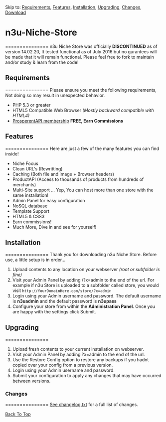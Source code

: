 Skip to:	[Requirements](#requirements), [Features](#features), [Installation](#installation), [Upgrading](#upgrading), [Changes](#changes), [Download](https://github.com/Strykerraven/n3u-Niche-Store/archive/master.zip)



# n3u-Niche-Store
===============
n3u Niche Store was officially **DISCONTINUED** as of version 14.02.20, It tested functional as of July 2016 but no gurantees will be made that it will remain functional. Please feel free to fork to maintain and/or study & learn from the code!



## Requirements
===============
Please ensure you meet the following requirements, Not doing so may result in unexpected behavior.
- PHP 5.3 or greater
- HTML5 Compatible Web Browser *(Mostly backward compatible with HTML4)*
- [ProsperentAPI membership](http://prosperent.com/ref/400414) **FREE, Earn Commissions**

## Features
===============
Here are just a few of the many features you can find inside!
- Niche Focus
- Clean URL's (Rewritting)
- Caching (Both file and image + Browser headers)
- ProductAPI (Access to thousands of products from hundreds of merchants)
- Multi-Site support ... Yep, You can host more than one store with the same installation!
- Admin Panel for easy configuration
- NoSQL database
- Template Support
- HTML5 & CSS3
- Earn commissions!
- Much More, Dive in and see for yourself!

## Installation
===============
Thank you for downloading n3u Niche Store. Before use, a little setup is in order...

1. Upload contents to any location on your webserver *(root or subfolder is fine)*
2. Visit your Admin Panel by adding /?x=admin to the end of the url. For example if n3u Store is uploaded to a subfolder called store, you would visit `http://YourDomainHere.com/store/?x=admin`
3. Login using your Admin username and password. The default username is **n3uadmin** and the default password is **n3upass**
4. Configure your store from within the **Administration Panel**. Once you are happy with the settings click Submit.

## Upgrading
===============
1. Upload fresh contents to your current installation on webserver.
2. Visit your Admin Panel by adding ?x=admin to the end of the url.
3. Use the Restore Config option to restore any backups if you hadnt copied over your config from a previous version.
4. Login using your Admin username and password.
5. Submit your configuration to apply any changes that may have occurred between versions.

### Changes
===============
[See changelog.txt](https://github.com/Strykerraven/n3u-Niche-Store/blob/master/changelog.txt) for a full list of changes.



[Back To Top](#n3u-niche-store)
